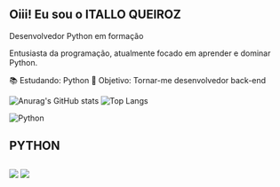 ## Oiii! Eu sou o ITALLO QUEIROZ
Desenvolvedor Python em formação

Entusiasta da programação, atualmente focado em aprender e dominar Python.

📚 Estudando: Python
🚀 Objetivo: Tornar-me desenvolvedor back-end

![Anurag's GitHub stats](https://github-readme-stats.vercel.app/api?username=Itallo-queiroz&show_icons=true&theme=transparent)  ![Top Langs](https://github-readme-stats.vercel.app/api/top-langs/?username=Itallo-queiroz&layout=compact&show_icons=true&theme=transparent)

![Python](https://img.icons8.com/color/100/000000/python.png)
##   PYTHON

##

  <a href="https://instagram.com/italloo.q" target="_blank"><img src="https://img.shields.io/badge/-Instagram-%23E4405F?style=for-the-badge&logo=instagram&logoColor=white" target="_blank"></a>
  <a href = "italloo.q@gmail.com"><img src="https://img.shields.io/badge/-Gmail-%23333?style=for-the-badge&logo=gmail&logoColor=white" target="_blank"></a>

 
  

